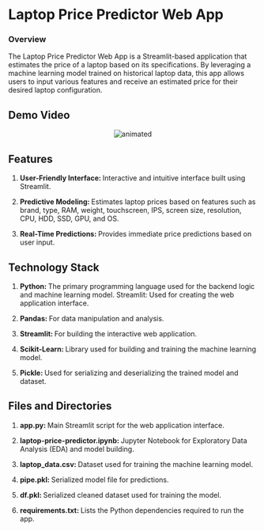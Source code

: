# Laptop Price Predictor Web App
### Overview
The Laptop Price Predictor Web App is a Streamlit-based application that estimates the price of a laptop based on its specifications. By leveraging a machine learning model trained on historical laptop data, this app allows users to input various features and receive an estimated price for their desired laptop configuration.
<br/>

## Demo Video

<p align="center">
  <img src="https://github.com/Nithin-2812/Movie-Recommender-System/blob/main/MovieRecSys_demo.gif" alt="animated" />
</p>

## Features

1. <b>User-Friendly Interface: </b>Interactive and intuitive interface built using Streamlit.

2. <b>Predictive Modeling: </b>Estimates laptop prices based on features such as brand, type, RAM, weight, touchscreen, IPS, screen size, resolution, CPU, HDD, SSD, GPU, and OS.

3. <b>Real-Time Predictions: </b>Provides immediate price predictions based on user input.


## Technology Stack

1. <b>Python: </b>The primary programming language used for the backend logic and machine learning model.
Streamlit: Used for creating the web application interface.

2. <b>Pandas: </b>For data manipulation and analysis.

3. <b>Streamlit: </b>For building the interactive web application.

4. <b>Scikit-Learn: </b>Library used for building and training the machine learning model.

4. <b>Pickle: </b>Used for serializing and deserializing the trained model and dataset.

## Files and Directories

1. <b>app.py: </b>Main Streamlit script for the web application interface.
   
2. <b>laptop-price-predictor.ipynb: </b>Jupyter Notebook for Exploratory Data Analysis (EDA) and model building.

3. <b>laptop_data.csv: </b>Dataset used for training the machine learning model.

4. <b>pipe.pkl: </b>Serialized model file for predictions.

5. <b>df.pkl: </b>Serialized cleaned dataset used for training the model.

6. <b>requirements.txt: </b>Lists the Python dependencies required to run the app.

